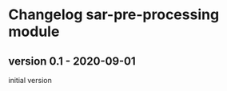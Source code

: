 Changelog sar-pre-processing module
=====================================

version 0.1 - 2020-09-01
-------------------------
initial version
